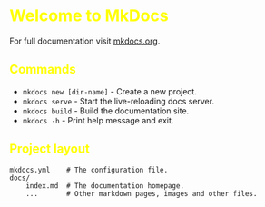 <!-- MathJax configuration for MkDocs -->

<script>
window.MathJax = {
  tex: {
    inlineMath: [['$', '$'], ['\\(', '\\)']],
    displayMath: [['$$','$$'], ['\\[','\\]']]
  }
};
</script>

<script src="https://cdn.jsdelivr.net/npm/mathjax@3/es5/tex-mml-chtml.js" async></script>

<!-- Make all headers yellow -->

<style>
  h1, h2, h3, h4, h5, h6 {
    color: yellow;
  }
</style>

# Welcome to MkDocs

For full documentation visit [mkdocs.org](https://www.mkdocs.org).

## Commands

* `mkdocs new [dir-name]` - Create a new project.
* `mkdocs serve` - Start the live-reloading docs server.
* `mkdocs build` - Build the documentation site.
* `mkdocs -h` - Print help message and exit.

## Project layout

    mkdocs.yml    # The configuration file.
    docs/
        index.md  # The documentation homepage.
        ...       # Other markdown pages, images and other files.
